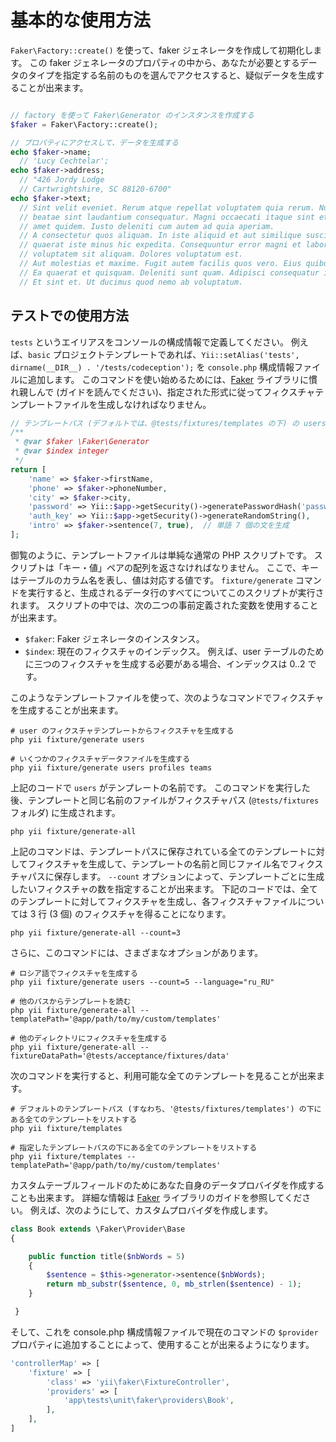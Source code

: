 基本的な使用方法
================

```Faker\Factory::create()``` を使って、faker ジェネレータを作成して初期化します。
この faker ジェネレータのプロパティの中から、あなたが必要とするデータのタイプを指定する名前のものを選んでアクセスすると、疑似データを生成することが出来ます。

```php

// factory を使って Faker\Generator のインスタンスを作成する
$faker = Faker\Factory::create();

// プロパティにアクセスして、データを生成する
echo $faker->name;
  // 'Lucy Cechtelar';
echo $faker->address;
  // "426 Jordy Lodge
  // Cartwrightshire, SC 88120-6700"
echo $faker->text;
  // Sint velit eveniet. Rerum atque repellat voluptatem quia rerum. Numquam excepturi
  // beatae sint laudantium consequatur. Magni occaecati itaque sint et sit tempore. Nesciunt
  // amet quidem. Iusto deleniti cum autem ad quia aperiam.
  // A consectetur quos aliquam. In iste aliquid et aut similique suscipit. Consequatur qui
  // quaerat iste minus hic expedita. Consequuntur error magni et laboriosam. Aut aspernatur
  // voluptatem sit aliquam. Dolores voluptatum est.
  // Aut molestias et maxime. Fugit autem facilis quos vero. Eius quibusdam possimus est.
  // Ea quaerat et quisquam. Deleniti sunt quam. Adipisci consequatur id in occaecati.
  // Et sint et. Ut ducimus quod nemo ab voluptatum.
```

テストでの使用方法
------------------

`tests` というエイリアスをコンソールの構成情報で定義してください。
例えば、`basic` プロジェクトテンプレートであれば、`Yii::setAlias('tests', dirname(__DIR__) . '/tests/codeception');` を `console.php` 構成情報ファイルに追加します。
このコマンドを使い始めるためには、[Faker](https://github.com/fzaninotto/Faker) ライブラリに慣れ親しんで (ガイドを読んでください)、指定された形式に従ってフィクスチャテンプレートファイルを生成しなければなりません。

```php
// テンプレートパス (デフォルトでは、@tests/fixtures/templates の下) の users.php ファイル
/**
 * @var $faker \Faker\Generator
 * @var $index integer
 */
return [
    'name' => $faker->firstName,
    'phone' => $faker->phoneNumber,
    'city' => $faker->city,
    'password' => Yii::$app->getSecurity()->generatePasswordHash('password_' . $index),
    'auth_key' => Yii::$app->getSecurity()->generateRandomString(),
    'intro' => $faker->sentence(7, true),  // 単語 7 個の文を生成
];
```

御覧のように、テンプレートファイルは単純な通常の PHP スクリプトです。
スクリプトは「キー・値」ペアの配列を返さなければなりません。
ここで、キーはテーブルのカラム名を表し、値は対応する値です。
`fixture/generate` コマンドを実行すると、生成されるデータ行のすべてについてこのスクリプトが実行されます。
スクリプトの中では、次の二つの事前定義された変数を使用することが出来ます。

* `$faker`: Faker ジェネレータのインスタンス。
* `$index`: 現在のフィクスチャのインデックス。
   例えば、user テーブルのために三つのフィクスチャを生成する必要がある場合、インデックスは 0..2 です。

このようなテンプレートファイルを使って、次のようなコマンドでフィクスチャを生成することが出来ます。

```
# user のフィクスチャテンプレートからフィクスチャを生成する
php yii fixture/generate users

# いくつかのフィクスチャデータファイルを生成する
php yii fixture/generate users profiles teams
```

上記のコードで `users` がテンプレートの名前です。
このコマンドを実行した後、テンプレートと同じ名前のファイルがフィクスチャパス (`@tests/fixtures` フォルダ) に生成されます。

```
php yii fixture/generate-all
```

上記のコマンドは、テンプレートパスに保存されている全てのテンプレートに対してフィクスチャを生成して、テンプレートの名前と同じファイル名でフィクスチャパスに保存します。
`--count` オプションによって、テンプレートごとに生成したいフィクスチャの数を指定することが出来ます。
下記のコードでは、全てのテンプレートに対してフィクスチャを生成し、各フィクスチャファイルについては 3 行 (3 個) のフィクスチャを得ることになります。

```
php yii fixture/generate-all --count=3
```

さらに、このコマンドには、さまざまなオプションがあります。

```
# ロシア語でフィクスチャを生成する
php yii fixture/generate users --count=5 --language="ru_RU"

# 他のパスからテンプレートを読む
php yii fixture/generate-all --templatePath='@app/path/to/my/custom/templates'

# 他のディレクトリにフィクスチャを生成する
php yii fixture/generate-all --fixtureDataPath='@tests/acceptance/fixtures/data'
```

次のコマンドを実行すると、利用可能な全てのテンプレートを見ることが出来ます。

```
# デフォルトのテンプレートパス (すなわち、'@tests/fixtures/templates') の下にある全てのテンプレートをリストする
php yii fixture/templates

# 指定したテンプレートパスの下にある全てのテンプレートをリストする
php yii fixture/templates --templatePath='@app/path/to/my/custom/templates'
```

カスタムテーブルフィールドのためにあなた自身のデータプロバイダを作成することも出来ます。
詳細な情報は [Faker](https://github.com/fzaninotto/Faker) ライブラリのガイドを参照してください。
例えば、次のようにして、カスタムプロバイダを作成します。

```php
class Book extends \Faker\Provider\Base
{

    public function title($nbWords = 5)
    {
        $sentence = $this->generator->sentence($nbWords);
        return mb_substr($sentence, 0, mb_strlen($sentence) - 1);
    }

 }
```

そして、これを console.php 構成情報ファイルで現在のコマンドの `$provider` プロパティに追加することによって、使用することが出来るようになります。

```php
'controllerMap' => [
    'fixture' => [
        'class' => 'yii\faker\FixtureController',
        'providers' => [
            'app\tests\unit\faker\providers\Book',
        ],
    ],
]
```
